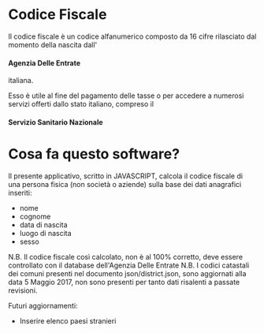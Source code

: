 # Codice Fiscale

Il codice fiscale è un codice alfanumerico composto da 16 cifre rilasciato dal momento della nascita dall' 
#### Agenzia Delle Entrate 
italiana.

Esso è utile al fine del pagamento delle tasse o per accedere a numerosi servizi offerti dallo stato italiano, compreso
il 
#### Servizio Sanitario Nazionale

# Cosa fa questo software?

Il presente applicativo, scritto in JAVASCRIPT, calcola il codice fiscale di una persona fisica (non società o aziende)
sulla base dei dati anagrafici inseriti:

- nome
- cognome
- data di nascita
- luogo di nascita
- sesso

N.B. Il codice fiscale così calcolato, non è al 100% corretto, deve essere controllato con il database dell'Agenzia Delle Entrate
N.B. I codici catastali dei comuni presenti nel documento json/district.json, sono aggiornati alla data 5 Maggio 2017, non sono presenti per tanto dati risalenti a passate revisioni.

Futuri aggiornamenti:
 - Inserire elenco paesi stranieri


